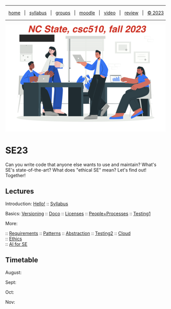 <a name=top><p>&nbsp;<hr>
<p align=center>
&nbsp;<a href="/README.md#top">home</a> &nbsp; | &nbsp;
<a href="/docs/syllabus.md#top">syllabus</a> &nbsp; | &nbsp;
<a href="https://docs.google.com/spreadsheets/d/1sdIwdLxZ551NChuj5Pm9FCdRRhxVdVVIPgDpNg5ZFVY/edit#gid=0">groups</a> &nbsp; | &nbsp;
<a href="https://moodle-courses2324.wolfware.ncsu.edu/course/view.php?id=4575">moodle</a> &nbsp; | &nbsp;
<a href="https://ncsu.hosted.panopto.com/Panopto/Pages/Sessions/List.aspx?folderID=d992e131-df71-4368-940d-b064012a875c">video</a> &nbsp; | &nbsp;
<a href="/docs/review.md">review</a> &nbsp; | &nbsp;
<a href="/LICENSE.md#top">&copy; 2023</a></p>
<hr>
<p align=center><a href="/README.md#top"><img  width=700 src="/docs/img/banner.png"></a></p>
  



# SE23

Can you write code that anyone else wants to use and maintain?
What's SE's state-of-the-art?
What does "ethical SE" mean?
Let's find out! Together!


## Lectures

Introduction:
    <a href="/docs/hello.md">Hello!</a>
:: <a href="/docs/syllabus.md">Syllabus</a>

Basics:
     <a href="/docs/goodrepo.md">Versioning</a>
::      <a href="/docs/doc.md">Doco</a>
::      <a href="/docs/license.md">Licenses</a>
::    <a href="/docs/people.md">People+Processes</a>
::  <a href="/docs/testing1.md">Testing1</a>

More:
  
::    <a href="/docs/require.md">Requirements</a>
::     <a href="/docs/patterns.md">Patterns</a>
::    <a href="/docs/abstract.md">Abstraction</a>
::  <a href="/docs/testing2.md">Testing2</a>
::    <a href="/docs/cloud.md">Cloud</a><br>
::    <a href="/docs/ethics.md">Ethics</a></br>
::   <a href="/docs/ai4se.md">AI for SE</a>

## Timetable

August:

Sept:

Oct:

Nov:



